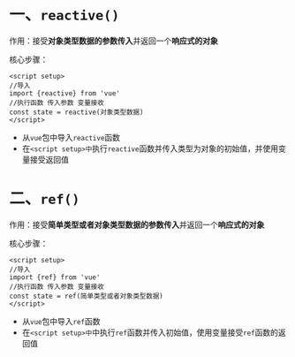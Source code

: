 # 一、`reactive()`

作用：接受**对象类型数据的参数传入**并返回一个**响应式的对象**

核心步骤：

```
<script setup>
//导入
import {reactive} from 'vue'
//执行函数 传入参数 变量接收
const state = reactive(对象类型数据)
</script>
```

- 从`vue`包中导入`reactive`函数
- 在`<script setup>中`执行`reactive`函数并传入类型为对象的初始值，并使用变量接受返回值

# 二、`ref()`

作用：接受**简单类型或者对象类型数据的参数传入**并返回一个**响应式的对象**

核心步骤：

```
<script setup>
//导入
import {ref} from 'vue'
//执行函数 传入参数 变量接收
const state = ref(简单类型或者对象类型数据)
</script>
```

- 从`vue`包中导入`ref`函数
- 在`<script setup>中`中执行`ref`函数并传入初始值，使用变量接受`ref`函数的返回值